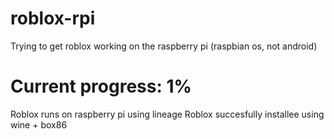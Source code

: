 # roblox-rpi
Trying to get roblox working on the raspberry pi (raspbian os, not android)


# Current progress: 1%
Roblox runs on raspberry pi using lineage 
Roblox succesfully installee using wine + box86
